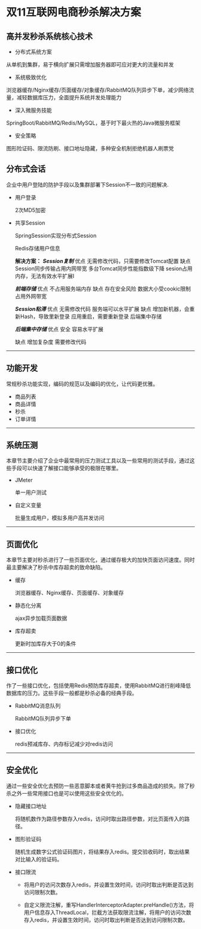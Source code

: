 # 双11互联网电商秒杀解决方案

## 高并发秒杀系统核心技术

- 分布式系统方案

从单机到集群，易于横向扩展只需增加服务器即可应对更大的流量和并发



- 系统极致优化

浏览器缓存/Nginx缓存/页面缓存/对象缓存/RabbitMQ队列异步下单，减少网络流量，减轻数据库压力，全面提升系统并发处理能力



- 深入微服务技能

SpringBoot/RabbitMQ/Redis/MySQL，基于时下最火热的Java微服务框架



- 安全策略

图形险证码、限流防刷、接口地址隐藏，多种安全机制拒绝机器人刷票党



## 分布式会话

企业中用户登陆的防护手段以及集群部署下Session不一致的问题解决.

- 用户登录

  2次MD5加密

- 共享Session

  SpringSession实现分布式Session

  Redis存储用户信息

  

  **解决方案：**
  ***Session复制***
  优点
  	无需修改代码，只需要修改Tomcat配置
  缺点
  	Session同步传输占用内网带宽
  	多台Tomcat同步性能指数级下降
  	sesion占用内存，无法有效水平扩展I

  

  ***前端存储***
  优点
  	不占用服务端内存
  缺点
  	存在安全风险
  	数据大小受cookic限制
  	占用外网带宽

  

  ***Session粘滞***
  优点
  	无需修改代码
  	服务端可以水平扩展
  缺点
  	增加新机器，会重新Hash，导致里新登录
  	应用重启，需要重新登录
  	后端集中存储

  

  ***后端集中存储***
  优点
  	安全
  	容易水平扩展

  缺点
  	增加复杂度
  	需要修改代码

  

---

## 功能开发

常规秒杀功能实现，编码的规范以及编码的优化，让代码更优雅。

- 商品列表
- 商品详情
- 秒杀
- 订单详情



---

## 系统压测

本章节主要介绍了企业中最常用的压力测试工具以及一些常用的测试手段，通过这些手段可以快速了解接口能够承受的极限在哪里。

- JMeter

  单一用户测试

- 自定义变量

  批量生成用户，模拟多用户高并发访问



---

## 页面优化

本章节主要对秒杀进行了一些页面优化，通过缓存极大的加快页面访问速度。同时最主要解决了秒杀中库存超卖的致命缺陷。

- 缓存

  浏览器缓存、Nginx缓存、页面缓存、对象缓存

- 静态化分离

  ajax异步加载页面数据

- 库存超卖

  更新时加库存大于0的条件



---

## 接口优化

作了一些接口优化，包括使用Redis预防库存超卖，使用RabbitMQ进行削峰降低数据库的压力。这些手段一般都是秒杀必备的经典手段。

- RabbitMQ消息队列

  RabbitMQ队列异步下单

- 接口优化

  redis预减库存、内存标记减少对redis访问

  



---

## 安全优化

通过一些安全优化去预防一些恶意脚本或者黄牛抢到过多商品造成的损失。除了秒杀之外一些常用接口也是可以使用这些安全优化的。

- 隐藏接口地址

  将随机数作为路径参数存入redis，访问时取出路径参数，对比页面传入的路径。

- 图形验证码

  随机生成数字公式验证码图片，将结果存入redis。提交验收码时，取出结果对比输入的验证码。

- 接口限流

  - 将用户的访问次数存入redis，并设置生效时间，访问时取出判断是否达到访问限制次数。

  - 自定义限流注解，重写HandlerInterceptorAdapter.preHandle()方法，将用户信息存入ThreadLocal，拦截方法获取限流注解，将用户的访问次数存入redis，并设置生效时间，访问时取出判断是否达到访问限制次数。

  

  